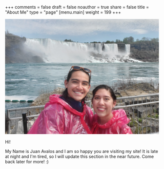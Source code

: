 +++
comments = false
draft = false
noauthor = true
share = false
title = "About Me"
type = "page"
[menu.main]
weight = 199
+++

![Juan Avalos](/static/uploads/juan_fish_niagara.jpg)

Hi!

My Name is Juan Avalos and I am so happy you are visiting my site! It is late at night and I'm tired, so I will update this section in the near future. Come back later for more! :)


